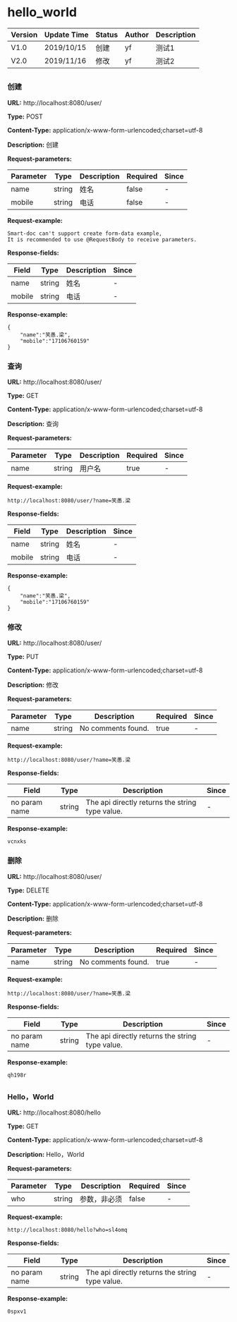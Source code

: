 # hello_world
Version |  Update Time  | Status | Author |  Description
------|--------|-----|------|-------
V1.0|2019/10/15|创建|yf|测试1
V2.0|2019/11/16|修改|yf|测试2



## 
### 创建
**URL:** http://localhost:8080/user/

**Type:** POST

**Content-Type:** application/x-www-form-urlencoded;charset=utf-8

**Description:** 创建

**Request-parameters:**

Parameter | Type|Description|Required|Since
---|---|---|---|---
name|string|姓名|false|-
mobile|string|电话|false|-

**Request-example:**
```
Smart-doc can't support create form-data example,
It is recommended to use @RequestBody to receive parameters.
```
**Response-fields:**

Field | Type|Description|Since
---|---|---|---
name|string|姓名|-
mobile|string|电话|-

**Response-example:**
```
{
	"name":"笑愚.梁",
	"mobile":"17106760159"
}
```

### 查询
**URL:** http://localhost:8080/user/

**Type:** GET

**Content-Type:** application/x-www-form-urlencoded;charset=utf-8

**Description:** 查询

**Request-parameters:**

Parameter | Type|Description|Required|Since
---|---|---|---|---
name|string|用户名|true|-

**Request-example:**
```
http://localhost:8080/user/?name=笑愚.梁
```
**Response-fields:**

Field | Type|Description|Since
---|---|---|---
name|string|姓名|-
mobile|string|电话|-

**Response-example:**
```
{
	"name":"笑愚.梁",
	"mobile":"17106760159"
}
```

### 修改
**URL:** http://localhost:8080/user/

**Type:** PUT

**Content-Type:** application/x-www-form-urlencoded;charset=utf-8

**Description:** 修改

**Request-parameters:**

Parameter | Type|Description|Required|Since
---|---|---|---|---
name|string|No comments found.|true|-

**Request-example:**
```
http://localhost:8080/user/?name=笑愚.梁
```
**Response-fields:**

Field | Type|Description|Since
---|---|---|---
no param name|string|The api directly returns the string type value.|-

**Response-example:**
```
vcnxks
```

### 删除
**URL:** http://localhost:8080/user/

**Type:** DELETE

**Content-Type:** application/x-www-form-urlencoded;charset=utf-8

**Description:** 删除

**Request-parameters:**

Parameter | Type|Description|Required|Since
---|---|---|---|---
name|string|No comments found.|true|-

**Request-example:**
```
http://localhost:8080/user/?name=笑愚.梁
```
**Response-fields:**

Field | Type|Description|Since
---|---|---|---
no param name|string|The api directly returns the string type value.|-

**Response-example:**
```
qh198r
```

## 
### Hello，World
**URL:** http://localhost:8080/hello

**Type:** GET

**Content-Type:** application/x-www-form-urlencoded;charset=utf-8

**Description:** Hello，World

**Request-parameters:**

Parameter | Type|Description|Required|Since
---|---|---|---|---
who|string|参数，非必须|false|-

**Request-example:**
```
http://localhost:8080/hello?who=sl4omq
```
**Response-fields:**

Field | Type|Description|Since
---|---|---|---
no param name|string|The api directly returns the string type value.|-

**Response-example:**
```
0spxv1
```


